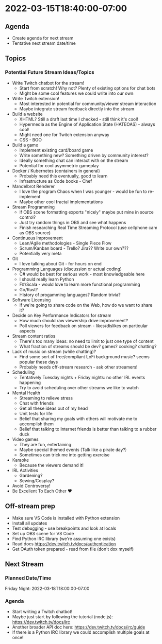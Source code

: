 # 2022-03-15T18:40:00-07:00

## Agenda

* Create agenda for next stream
* Tentative next stream date/time

## Topics

### Potential Future Stream Ideas/Topics

* Write Twitch chatbot for the stream!
  * Start from scratch! Why not? Plenty of existing options for chat bots
  * Might be some cool features we could write into our own
* Write Twitch extension!
  * Most interested in potential for community/viewer stream interaction
  * Maybe integrate stream feedback directly into the stream
* Build a website
  * XHTML? Still a draft last time I checked - still think it's cool!
  * Hypermedia as the Engine of Application State (HATEOAS) - always cool!
  * Might need one for Twitch extension anyway
  * CSS - BOO
* Build a game
  * Implement existing card/board game
  * Write something new? Something driven by community interest?
  * Ideally something chat can interact with on the stream
  * Potential for cool asymmetric gameplay
* Docker / Kubernetes (containers in general)
  * Probably need this eventually, good to learn
  * Infrastructure as Code books - Chef
* Mandelbrot Renderer
  * I love the program Chaos when I was younger - would be fun to re-implement
  * Maybe other cool fractal implementations
* Stream Programming
  * If OBS scene formatting exports "nicely" maybe put mine in source control?
  * Just try random things in OBS and see what happens
  * Finish researching Real Time Streaming Protocol (use cellphone cam as OBS source)
* Continuous Improvement
  * Lean/Agile methodologies - Single Piece Flow
  * Scrum/Kanban board - Trello? Jira?? Write our own???
  * Potentially very meta
* Git
  * I love talking about Git - for hours on end
* Programming Languages (discussion or actual coding)
  * C# would be best for serious work - most knowledgeable here
  * I should really learn Python
  * F#/Scala - would love to learn more functional programming
  * Go/Rust?
  * History of progamming languages? Random trivia?
* Software Licensing
  * If we're going to share code on the Web, how do we want to share it?
* Decide on Key Performance Indicators for stream
  * How much should raw viewership drive improvement?
  * Poll viewers for feedback on stream - likes/dislikes on particular aspects
* Stream content ratios
  * There's too many ideas: no need to limit to just one type of content
  * What fraction of streams should be dev? games? cooking? chatting?
* Lack of music on stream (while chatting)?
  * Find some sort of free/compliant LoFi background music? seems popular these days
  * Probably needs off-stream research - ask other streamers!
* Scheduling
  * Tentatively Tuesday nights + Friday nights: no other IRL events happening
  * Try to avoid scheduling over other streams we like to watch
* Mental Health
  * Streaming to relieve stress
  * Chat with friends
  * Get all these ideas out of my head
  * Unit tests for life
  * Belief that sharing my goals with others will motivate me to accomplish them
  * Belief that talking to Internet friends is better than talking to a rubber duck
* Video games
  * They are fun, entertaining
  * Maybe special themed events (Talk like a pirate day?)
  * Sometimes can trick me into getting exercise
* Karaoke
  * Because the viewers demand it!
* IRL Activities
  * Gardening?
  * Sewing/Cosplay?
* Avoid Controversy!
* Be Excellent To Each Other ❤

## Off-stream prep

* Make sure VS Code is installed with Python extension
* Install all updates
* Test debugging - use breakpoints and look at locals
* Set up OBS scene for VS Code
* Find Python IRC library (we're assuming one exists)
* Read docs https://dev.twitch.tv/docs/authentication
* Get OAuth token prepared - read from file (don't dox myself)

## Next Stream

### Planned Date/Time

Friday Night: 2022-03-18T18:00:00-07:00

### Agenda

* Start writing a Twitch chatbot!
* Maybe just start by following the tutorial (node.js): https://dev.twitch.tv/docs/irc
* Another broader API doc here: https://dev.twitch.tv/docs/irc/guide
* If there is a Python IRC library we could accomplish multiple goals at once!
